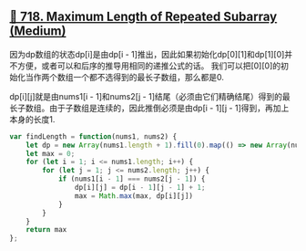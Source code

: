 ## [🔋 718. Maximum Length of Repeated Subarray (Medium)](https://leetcode.com/problems/maximum-length-of-repeated-subarray/)

因为dp数组的状态dp[i]是由dp[i - 1]推出，因此如果初始化dp[0][1]和dp[1][0]并不方便，或者可以和后序的推导用相同的递推公式的话。
我们可以把[0][0]的初始化当作两个数组一个都不选得到的最长子数组，那么都是0.

dp[i][j]就是由nums1[i - 1]和nums2[j - 1]结尾（必须由它们精确结尾）得到的最长子数组。由于子数组是连续的，因此推倒必须是由dp[i - 1][j - 1]得到，再加上本身的长度1.

```javascript
var findLength = function(nums1, nums2) {
    let dp = new Array(nums1.length + 1).fill(0).map(() => new Array(nums2.length + 1).fill(0));
    let max = 0;
    for (let i = 1; i <= nums1.length; i++) {
        for (let j = 1; j <= nums2.length; j++) {
            if (nums1[i - 1] === nums2[j - 1]) {
                dp[i][j] = dp[i - 1][j - 1] + 1;
                max = Math.max(max, dp[i][j])
            }
        }
    }
    return max
};
```

